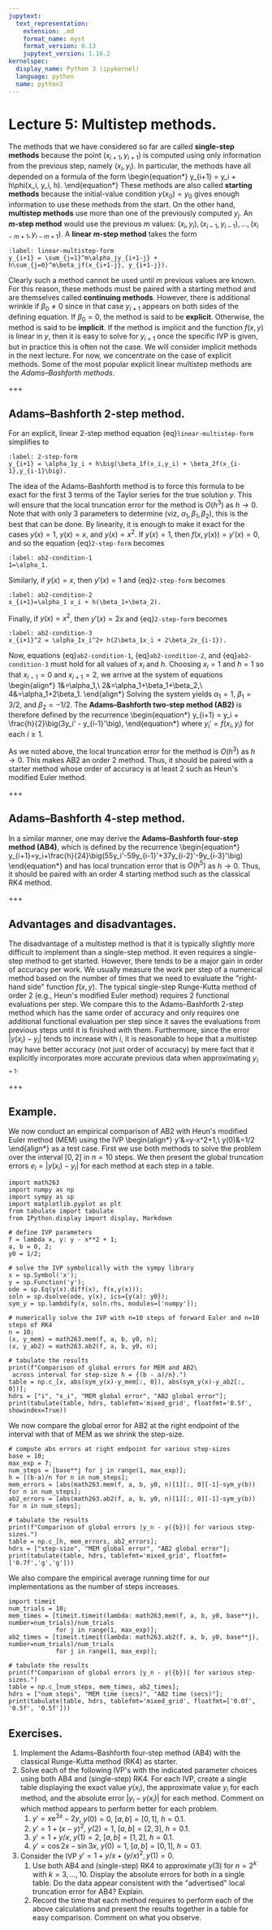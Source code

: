 ```yaml
---
jupytext:
  text_representation:
    extension: .md
    format_name: myst
    format_version: 0.13
    jupytext_version: 1.16.2
kernelspec:
  display_name: Python 3 (ipykernel)
  language: python
  name: python3
---
```


# Lecture 5: Multistep methods.

The methods that we have considered so far are called **single-step methods** because the point $(x_{i+1}, y_{i+1})$ is computed using only information from the previous step, namely $(x_i, y_i)$.
In particular, the methods have all depended on a formula of the form 
\begin{equation*}
y_{i+1} = y_i + h\phi(x_i, y_i, h).
\end{equation*}
These methods are also called **starting methods** because the initial-value condition $y(x_0)=y_0$ gives enough information to use these methods from the start.
On the other hand, **multistep methods** use more than one of the previously computed $y_j$.
An **$m$-step method** would use the previous $m$ values: $(x_i,y_i), (x_{i-1},y_{i-1}),\dots, (x_{i-m+1},y_{i-m+1})$.
A **linear $m$-step method** takes the form
```{math}
:label: linear-multistep-form
y_{i+1} = \sum_{j=1}^m\alpha_jy_{i+1-j} + h\sum_{j=0}^m\beta_jf(x_{i+1-j}, y_{i+1-j}).
```
Clearly such a method cannot be used until $m$ previous values are known.
For this reason, these methods must be paired with a starting method and are themselves called **continuing methods**.
However, there is additional wrinkle if $\beta_0\ne 0$ since in that case $y_{i+1}$ appears on both sides of the defining equation.
If $\beta_0=0$, the method is said to be **explicit**.
Otherwise, the method is said to be **implicit**.
If the method is implicit and the function $f(x, y)$ is linear in $y$, then it is easy to solve for $y_{i+1}$ once the specific IVP is given, but in practice this is often not the case.
We will consider implicit methods in the next lecture.
For now, we concentrate on the case of explicit methods.
Some of the most popular explicit linear multistep methods are the _Adams–Bashforth methods_.

+++

## Adams–Bashforth 2-step method.

For an explicit, linear $2$-step method equation {eq}`linear-multistep-form` simplifies to
```{math}
:label: 2-step-form
y_{i+1} = \alpha_1y_i + h\big(\beta_1f(x_i,y_i) + \beta_2f(x_{i-1},y_{i-1}\big).
```
The idea of the Adams–Bashforth method is to force this formula to be exact for the first 3 terms of the Taylor series for the true solution $y$.
This will ensure that the local truncation error for the method is $O(h^3)$ as $h\to 0$.
Note that with only $3$ parameters to determine (viz, $\alpha_1, \beta_1, \beta_2)$, this is the best that can be done.
By linearity, it is enough to make it exact for the cases $y(x)=1$, $y(x)=x$, and $y(x)=x^2$.
If $y(x)=1$, then $f(x,y(x)) = y'(x) = 0$, and so the equation {eq}`2-step-form` becomes
```{math}
:label: ab2-condition-1
1=\alpha_1.
```
Similarly, if $y(x)=x$, then $y'(x)=1$ and {eq}`2-step-form` becomes
```{math}
:label: ab2-condition-2
x_{i+1}=\alpha_1 x_i + h(\beta_1+\beta_2).
```
Finally, if $y(x)=x^2$, then $y'(x)=2x$ and {eq}`2-step-form` becomes
```{math}
:label: ab2-condition-3
x_{i+1}^2 = \alpha_1x_i^2+ h(2\beta_1x_i + 2\beta_2x_{i-1}).
```
Now, equations {eq}`ab2-condition-1`, {eq}`ab2-condition-2`, and {eq}`ab2-condition-3` must hold for all values of $x_i$ and $h$.
Choosing $x_{i}=1$ and $h=1$ so that $x_{i-1}=0$ and $x_{i+1}=2$, we arrive at the system of equations
\begin{align*}
1&=\alpha_1,\\
2&=\alpha_1+\beta_1+\beta_2,\\
4&=\alpha_1+2\beta_1.
\end{align*}
Solving the system yields $\alpha_1=1$, $\beta_1=3/2$, and $\beta_2=-1/2$.
The **Adams–Bashforth two-step method (AB2)** is therefore defined by the recurrence
\begin{equation*}
y_{i+1} = y_i + \frac{h}{2}\big(3y_i' - y_{i-1}'\big),
\end{equation*}
where $y_i' = f(x_i, y_i)$ for each $i\ge 1$.

As we noted above, the local truncation error for the method is $O(h^3)$ as $h\to 0$.
This makes AB2 an order $2$ method.
Thus, it should be paired with a starter method whose order of accuracy is at least $2$ such as Heun's modified Euler method.

+++

## Adams–Bashforth 4-step method.

In a similar manner, one may derive the **Adams–Bashforth four-step method (AB4)**, which is defined by the recurrence
\begin{equation*}
y_{i+1}=y_i+\frac{h}{24}\big(55y_i'-59y_{i-1}'+37y_{i-2}'-9y_{i-3}'\big)
\end{equation*}
and has local truncation error that is $O(h^5)$ as $h\to 0$.
Thus, it should be paired with an order $4$ starting method such as the classical RK4 method.

+++

## Advantages and disadvantages.

The disadvantage of a multistep method is that it is typically slightly more difficult to implement than a single-step method.
It even requires a single-step method to get started.
However, there tends to be a major gain in order of accuracy per work.
We usually measure the work per step of a numerical method based on the number of times that we need to evaluate the "right-hand side" function $f(x,y)$.
The typical single-step Runge-Kutta method of order 2 (e.g., Heun's modified Euler method) requires 2 functional evaluations per step.
We compare this to the Adams–Bashforth 2-step method which has the same order of accuracy and only requires one additional functional evaluation per step since it saves the evaluations from previous steps until it is finished with them.
Furthermore, since the error $|y(x_i)-y_i|$ tends to increase with $i$, it is reasonable to hope that a multistep may have better accuracy (not just order of accuracy) by mere fact that it explicitly incorporates more accurate previous data when approximating $y_{i+1}$.

+++

## Example.

We now conduct an empirical comparison of AB2 with Heun's modified Euler method (MEM) using the IVP
\begin{align*}
y'&=y-x^2+1,\\
y(0)&=1/2
\end{align*}
as a test case.
First we use both methods to solve the problem over the interval $[0,2]$ in $n=10$ steps.
We then present the global truncation errors $e_i=|y(x_i) - y_i|$ for each method at each step in a table.

```{code-cell}
import math263
import numpy as np
import sympy as sp
import matplotlib.pyplot as plt
from tabulate import tabulate
from IPython.display import display, Markdown

# define IVP parameters
f = lambda x, y: y - x**2 + 1;
a, b = 0, 2;
y0 = 1/2;

# solve the IVP symbolically with the sympy library
x = sp.Symbol('x');
y = sp.Function('y');
ode = sp.Eq(y(x).diff(x), f(x,y(x)));
soln = sp.dsolve(ode, y(x), ics={y(a): y0}); 
sym_y = sp.lambdify(x, soln.rhs, modules=['numpy']);

# numerically solve the IVP with n=10 steps of forward Euler and n=10 steps of RK4
n = 10;
(x, y_mem) = math263.mem(f, a, b, y0, n);
(x, y_ab2) = math263.ab2(f, a, b, y0, n); 

# tabulate the results
print(f"Comparison of global errors for MEM and AB2\
 across interval for step-size h = {(b - a)/n}.")
table = np.c_[x, abs(sym_y(x)-y_mem[:, 0]), abs(sym_y(x)-y_ab2[:, 0])];
hdrs = ["i", "x_i", "MEM global error", "AB2 global error"];
print(tabulate(table, hdrs, tablefmt='mixed_grid', floatfmt='0.5f', showindex=True))
```

We now compare the global error for AB2 at the right endpoint of the interval with that of MEM as we shrink the step-size.

```{code-cell}
# compute abs errors at right endpoint for various step-sizes
base = 10;
max_exp = 7;
num_steps = [base**j for j in range(1, max_exp)];
h = [(b-a)/n for n in num_steps];
mem_errors = [abs(math263.mem(f, a, b, y0, n)[1][:, 0][-1]-sym_y(b)) for n in num_steps];
ab2_errors = [abs(math263.ab2(f, a, b, y0, n)[1][:, 0][-1]-sym_y(b)) for n in num_steps];

# tabulate the results
print(f"Comparison of global errors |y_n - y({b})| for various step-sizes.")
table = np.c_[h, mem_errors, ab2_errors];
hdrs = ["step-size", "MEM global error", "AB2 global error"];
print(tabulate(table, hdrs, tablefmt='mixed_grid', floatfmt=['0.7f','g','g']))
```

We also compare the empirical average running time for our implementations as the number of steps increases.

```{code-cell}
import timeit
num_trials = 10;
mem_times = [timeit.timeit(lambda: math263.mem(f, a, b, y0, base**j), number=num_trials)/num_trials 
             for j in range(1, max_exp)];
ab2_times = [timeit.timeit(lambda: math263.ab2(f, a, b, y0, base**j), number=num_trials)/num_trials 
             for j in range(1, max_exp)];

# tabulate the results
print(f"Comparison of global errors |y_n - y({b})| for various step-sizes.")
table = np.c_[num_steps, mem_times, ab2_times];
hdrs = ["num steps", "MEM time (secs)", "AB2 time (secs)"];
print(tabulate(table, hdrs, tablefmt='mixed_grid', floatfmt=['0.0f', '0.5f', '0.5f']))
```

## Exercises.

1. Implement the Adams–Bashforth four-step method (AB4) with the classical Runge-Kutta method (RK4) as starter.
1. Solve each of the following IVP's with the indicated parameter choices using both AB4 and (single-step) RK4.
For each IVP, create a single table displaying the exact value $y(x_i)$, the approximate value $y_i$ for each method, and the absolute error $|y_i-y(x_i)|$ for each method.
Comment on which method appears to perform better for each problem.
     1. $y'=x\mathrm{e}^{3x}-2y$, $y(0)=0$, $[a,b]=[0,1]$, $h=0.1$.
     1. $y'=1+(x-y)^2$, $y(2)=1$, $[a,b]=[2,3]$, $h=0.1$.
     1. $y'=1+y/x$, $y(1)=2$, $[a,b]=[1,2]$, $h=0.1$.
     1. $y'=\cos 2x - \sin 3x$, $y(0)=1$, $[a,b]=[0,1]$, $h=0.1$.
1. Consider the IVP $y'=1+y/x+(y/x)^2, y(1)=0$.
     1. Use both AB4 and (single-step) RK4 to approximate $y(3)$ for $n=2^k$ with $k=3,\dots, 10$.
     Display the absolute errors for both in a single table.
     Do the data appear consistent with the "advertised" local truncation error for AB4?  Explain.
     1. Record the time that each method requires to perform each of the above calculations and present the results together in a table for easy comparison.
     Comment on what you observe.

